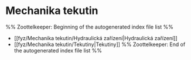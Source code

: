 # Mechanika tekutin
%% Zoottelkeeper: Beginning of the autogenerated index file list  %%
-  [[fyz/Mechanika tekutin/Hydraulická zařízení|Hydraulická zařízení]]
-  [[fyz/Mechanika tekutin/Tekutiny|Tekutiny]]
%% Zoottelkeeper: End of the autogenerated index file list  %%
